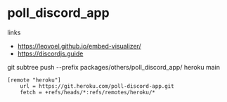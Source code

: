 # poll_discord_app

links

- https://leovoel.github.io/embed-visualizer/
- https://discordjs.guide

git subtree push --prefix packages/others/poll_discord_app/ heroku main
<!-- 
git push heroku `git subtree split --prefix #{dir_name} main`:main --force -->

```
[remote "heroku"]
	url = https://git.heroku.com/poll-discord-app.git
	fetch = +refs/heads/*:refs/remotes/heroku/*
```
